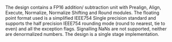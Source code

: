 The design contains a FP16 addition/ subtraction unit with Prealign, Align, Execute, Normalize, Normalize Shifting and Round modules. The floating point format used is a simplified IEEE754 Single precision standard and supports the half precision IEEE754 rounding mode (round to nearest, tie to even) and all the exception flags. Signalling NaNs are not supported, neither are denormalized numbers. The design is a single stage implementation.
